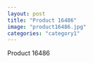 ```yaml
---
layout: post
title: "Product 16486"
image: "product16486.jpg"
categories: "category1"
---
```

Product 16486

